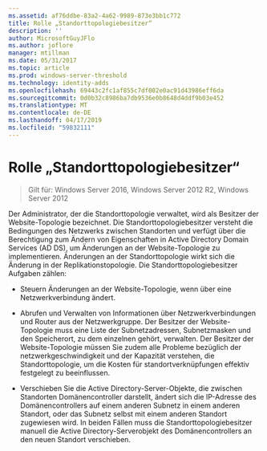 ```yaml
---
ms.assetid: af76ddbe-83a2-4a62-9989-873e3bb1c772
title: Rolle „Standorttopologiebesitzer“
description: ''
author: MicrosoftGuyJFlo
ms.author: joflore
manager: mtillman
ms.date: 05/31/2017
ms.topic: article
ms.prod: windows-server-threshold
ms.technology: identity-adds
ms.openlocfilehash: 69443c2fc1af855c7df002e0ac91d43986eff6da
ms.sourcegitcommit: 0d0b32c8986ba7db9536e0b8648d4ddf9b03e452
ms.translationtype: MT
ms.contentlocale: de-DE
ms.lasthandoff: 04/17/2019
ms.locfileid: "59832111"
---
```

# <a name="site-topology-owner-role"></a>Rolle „Standorttopologiebesitzer“

>Gilt für: Windows Server 2016, Windows Server 2012 R2, Windows Server 2012

Der Administrator, der die Standorttopologie verwaltet, wird als Besitzer der Website-Topologie bezeichnet. Die Standorttopologiebesitzer versteht die Bedingungen des Netzwerks zwischen Standorten und verfügt über die Berechtigung zum Ändern von Eigenschaften in Active Directory Domain Services (AD DS), um Änderungen an der Website-Topologie zu implementieren. Änderungen an der Standorttopologie wirkt sich die Änderung in der Replikationstopologie. Die Standorttopologiebesitzer Aufgaben zählen:  
  
-   Steuern Änderungen an der Website-Topologie, wenn über eine Netzwerkverbindung ändert.  
  
-   Abrufen und Verwalten von Informationen über Netzwerkverbindungen und Router aus der Netzwerkgruppe. Der Besitzer der Website-Topologie muss eine Liste der Subnetzadressen, Subnetzmasken und den Speicherort, zu dem einzelnen gehört, verwalten. Der Besitzer der Website-Topologie müssen Sie zudem alle Probleme bezüglich der netzwerkgeschwindigkeit und der Kapazität verstehen, die Standorttopologie, um die Kosten für standortverknüpfungen effektiv festgelegt zu beeinflussen.  
  
-   Verschieben Sie die Active Directory-Server-Objekte, die zwischen Standorten Domänencontroller darstellt, ändert sich die IP-Adresse des Domänencontrollers auf einem anderen Subnetz in einem anderen Standort, oder das Subnetz selbst mit einem anderen Standort zugewiesen wird. In beiden Fällen muss die Standorttopologiebesitzer manuell die Active Directory-Serverobjekt des Domänencontrollers an den neuen Standort verschieben.  
  


